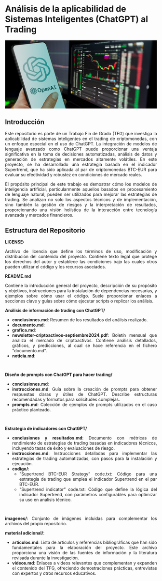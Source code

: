# Análisis de la aplicabilidad de Sistemas Inteligentes (ChatGPT) al Trading

<div align="justify">
  
![alt text](https://github.com/franmandres/GPT-for-trading-analysis/blob/main/imagenes/articulos/trading-chat-gpt-overview.jpg "Overview")

## Introducción

Este repositorio es parte de un Trabajo Fin de Grado (TFG) que investiga la aplicabilidad de sistemas inteligentes en el trading de criptomonedas, con un enfoque especial en el uso de ChatGPT. La integración de modelos de lenguaje avanzado como ChatGPT puede proporcionar una ventaja significativa en la toma de decisiones automatizadas, análisis de datos y generación de estrategias en mercados altamente volátiles. En este proyecto, se ha desarrollado una estrategia basada en el indicador Supertrend, que ha sido aplicada al par de criptomonedas BTC-EUR para evaluar su efectividad y robustez en condiciones de mercado reales.

El propósito principal de este trabajo es demostrar cómo los modelos de inteligencia artificial, particularmente aquellos basados en procesamiento de lenguaje natural, pueden ser utilizados para mejorar las estrategias de trading. Se analizan no solo los aspectos técnicos y de implementación, sino también la gestión de riesgos y la interpretación de resultados, proporcionando una visión holística de la interacción entre tecnología avanzada y mercados financieros.

## Estructura del Repositorio

**LICENSE:**

Archivo de licencia que define los términos de uso, modificación y distribución del contenido del proyecto. Contiene texto legal que protege los derechos del autor y establece las condiciones bajo las cuales otros pueden utilizar el código y los recursos asociados.
<br>

**README.md**

Contiene la introducción general del proyecto, descripción de su propósito y objetivos, instrucciones para la instalación de dependencias necesarias, y ejemplos sobre cómo usar el código. Suele proporcionar enlaces a secciones clave y guías sobre cómo ejecutar scripts o replicar los análisis.
<br>

**Análisis de información de trading con ChatGPT/**

- **conclusiones.md**: Resumen de los resultados del análisis realizado.
- **documento.md**: 
- **grafica.md**: 
- **newsletter-criptoactivos-septiembre2024.pdf**: Boletín mensual que analiza el mercado de criptoactivos. Contiene análisis detallados, gráficos, y predicciones, al cual se hace referencia en el fichero "documento.md".
- **noticia.md**: 
<br>

**Diseño de prompts con ChatGPT para hacer trading/**
- **conclusiones.md**: 
- **instrucciones.md**: Guía sobre la creación de prompts para obtener respuestas claras y útiles de ChatGPT. Describe estructuras recomendadas y formatos para solicitudes complejas.
- **prompts.md**: Colección de ejemplos de prompts utilizados en el caso práctico planteado.
<br>

**Estrategia de indicadores con ChatGPT/**
- **conclusiones y resultados.md**: Documento con métricas de rendimiento de estrategias de trading basadas en indicadores técnicos, incluyendo tasas de éxito y evaluaciones de riesgo.
- **instrucciones.md**: Instrucciones detalladas para implementar las estrategias de trading automatizadas, con pasos para la instalación y ejecución.
- **codigo/**:
  - "Supertrend BTC-EUR Strategy” code.txt: Código para una estrategia de trading que emplea el indicador Supertrend en el par BTC-EUR.
  - "Supertrend indicator” code.txt: Código que define la lógica del indicador Supertrend, con parámetros configurables para optimizar su uso en análisis técnico.
<br>

**imagenes/**: Conjunto de imágenes incluidas para complementar los archivos del propio repositorio.
<br>

**material adicional/**:
  - **artículos.md**: Lista de artículos y referencias bibliográficas que han sido fundamentales para la elaboración del proyecto. Este archivo proporciona una visión de las fuentes de información y la literatura revisada durante la investigación.
  - **videos.md**: Enlaces a videos relevantes que complementan y expanden el contenido del TFG, ofreciendo demostraciones prácticas, entrevistas con expertos y otros recursos educativos.


